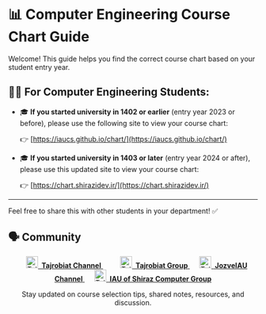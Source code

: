 # 📊 Computer Engineering Course Chart Guide

Welcome! This guide helps you find the correct course chart based on your student entry year.

## 👨‍🎓 For Computer Engineering Students:

- 🎓 **If you started university in 1402 or earlier** (entry year 2023 or before), please use the following site to view your course chart:
  
  👉 [https://iaucs.github.io/chart/](https://iaucs.github.io/chart/)

- 🎓 **If you started university in 1403 or later** (entry year 2024 or after), please use this updated site to view your course chart:
  
  👉 [https://chart.shirazidev.ir/](https://chart.shirazidev.ir/)

---

Feel free to share this with other students in your department! ✅



## 🗣️ Community

<p align="center">
  <a href="https://t.me/IAUCourseExp" target="_blank" style="margin: 0 15px;">
    <img src="https://cdn.jsdelivr.net/gh/simple-icons/simple-icons/icons/telegram.svg" width="24" alt="Telegram" />
    <strong>&nbsp;Tajrobiat Channel</strong>
  </a>&nbsp;&nbsp;&nbsp;&nbsp;

  <a href="https://t.me/IAUCourseExpGroup" target="_blank">
    <img src="https://cdn.jsdelivr.net/gh/simple-icons/simple-icons/icons/telegram.svg" width="24" alt="Telegram" />
    <strong>&nbsp;Tajrobiat Group</strong>
  </a>&nbsp;&nbsp;&nbsp;&nbsp;

  <a href="https://t.me/JozveIAU" target="_blank">
    <img src="https://cdn.jsdelivr.net/gh/simple-icons/simple-icons/icons/telegram.svg" width="24" alt="Telegram" />
    <strong>&nbsp;JozveIAU Channel</strong>
  </a>&nbsp;&nbsp;&nbsp;&nbsp;

  <a href="https://t.me/computeriaushz" target="_blank">
    <img src="https://cdn.jsdelivr.net/gh/simple-icons/simple-icons/icons/telegram.svg" width="24" alt="Telegram" />
    <strong>&nbsp;IAU of Shiraz Computer Group</strong>
  </a>
</p>

<p align="center">
Stay updated on course selection tips, shared notes, resources, and discussion.
</p>

